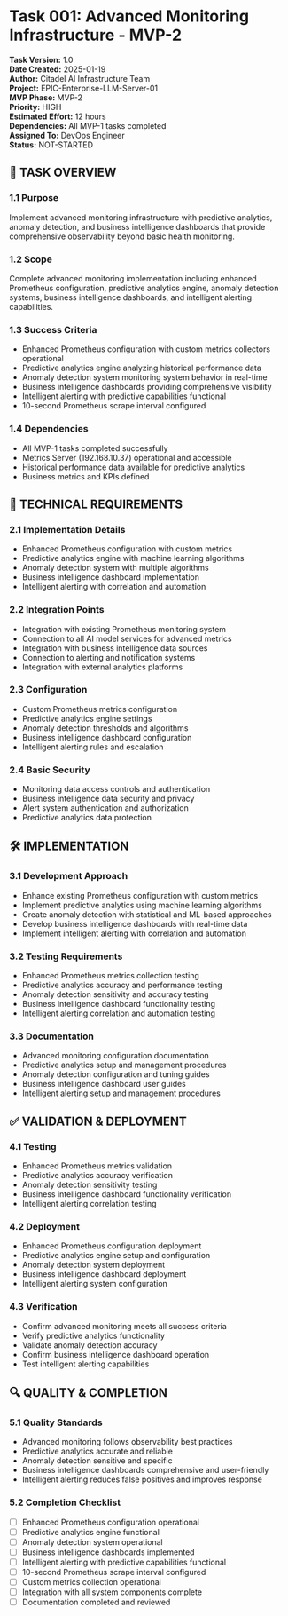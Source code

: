 # Task 001: Advanced Monitoring Infrastructure - MVP-2

**Task Version:** 1.0  
**Date Created:** 2025-01-19  
**Author:** Citadel AI Infrastructure Team  
**Project:** EPIC-Enterprise-LLM-Server-01  
**MVP Phase:** MVP-2  
**Priority:** HIGH  
**Estimated Effort:** 12 hours  
**Dependencies:** All MVP-1 tasks completed  
**Assigned To:** DevOps Engineer  
**Status:** NOT-STARTED  

## 📝 **TASK OVERVIEW**

### **1.1 Purpose**
Implement advanced monitoring infrastructure with predictive analytics, anomaly detection, and business intelligence dashboards that provide comprehensive observability beyond basic health monitoring.

### **1.2 Scope**
Complete advanced monitoring implementation including enhanced Prometheus configuration, predictive analytics engine, anomaly detection systems, business intelligence dashboards, and intelligent alerting capabilities.

### **1.3 Success Criteria**
- Enhanced Prometheus configuration with custom metrics collectors operational
- Predictive analytics engine analyzing historical performance data
- Anomaly detection system monitoring system behavior in real-time
- Business intelligence dashboards providing comprehensive visibility
- Intelligent alerting with predictive capabilities functional
- 10-second Prometheus scrape interval configured

### **1.4 Dependencies**
- All MVP-1 tasks completed successfully
- Metrics Server (192.168.10.37) operational and accessible
- Historical performance data available for predictive analytics
- Business metrics and KPIs defined

## 🔧 **TECHNICAL REQUIREMENTS**

### **2.1 Implementation Details**
- Enhanced Prometheus configuration with custom metrics
- Predictive analytics engine with machine learning algorithms
- Anomaly detection system with multiple algorithms
- Business intelligence dashboard implementation
- Intelligent alerting with correlation and automation

### **2.2 Integration Points**
- Integration with existing Prometheus monitoring system
- Connection to all AI model services for advanced metrics
- Integration with business intelligence data sources
- Connection to alerting and notification systems
- Integration with external analytics platforms

### **2.3 Configuration**
- Custom Prometheus metrics configuration
- Predictive analytics engine settings
- Anomaly detection thresholds and algorithms
- Business intelligence dashboard configuration
- Intelligent alerting rules and escalation

### **2.4 Basic Security**
- Monitoring data access controls and authentication
- Business intelligence data security and privacy
- Alert system authentication and authorization
- Predictive analytics data protection

## 🛠️ **IMPLEMENTATION**

### **3.1 Development Approach**
- Enhance existing Prometheus configuration with custom metrics
- Implement predictive analytics using machine learning algorithms
- Create anomaly detection with statistical and ML-based approaches
- Develop business intelligence dashboards with real-time data
- Implement intelligent alerting with correlation and automation

### **3.2 Testing Requirements**
- Enhanced Prometheus metrics collection testing
- Predictive analytics accuracy and performance testing
- Anomaly detection sensitivity and accuracy testing
- Business intelligence dashboard functionality testing
- Intelligent alerting correlation and automation testing

### **3.3 Documentation**
- Advanced monitoring configuration documentation
- Predictive analytics setup and management procedures
- Anomaly detection configuration and tuning guides
- Business intelligence dashboard user guides
- Intelligent alerting setup and management procedures

## ✅ **VALIDATION & DEPLOYMENT**

### **4.1 Testing**
- Enhanced Prometheus metrics validation
- Predictive analytics accuracy verification
- Anomaly detection sensitivity testing
- Business intelligence dashboard functionality verification
- Intelligent alerting correlation testing

### **4.2 Deployment**
- Enhanced Prometheus configuration deployment
- Predictive analytics engine setup and configuration
- Anomaly detection system deployment
- Business intelligence dashboard deployment
- Intelligent alerting system configuration

### **4.3 Verification**
- Confirm advanced monitoring meets all success criteria
- Verify predictive analytics functionality
- Validate anomaly detection accuracy
- Confirm business intelligence dashboard operation
- Test intelligent alerting capabilities

## 🔍 **QUALITY & COMPLETION**

### **5.1 Quality Standards**
- Advanced monitoring follows observability best practices
- Predictive analytics accurate and reliable
- Anomaly detection sensitive and specific
- Business intelligence dashboards comprehensive and user-friendly
- Intelligent alerting reduces false positives and improves response

### **5.2 Completion Checklist**
- [ ] Enhanced Prometheus configuration operational
- [ ] Predictive analytics engine functional
- [ ] Anomaly detection system operational
- [ ] Business intelligence dashboards implemented
- [ ] Intelligent alerting with predictive capabilities functional
- [ ] 10-second Prometheus scrape interval configured
- [ ] Custom metrics collection operational
- [ ] Integration with all system components complete
- [ ] Documentation completed and reviewed 